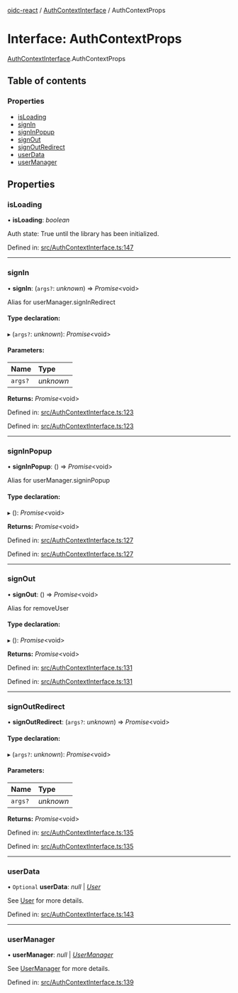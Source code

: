 [oidc-react](../README.md) / [AuthContextInterface](../modules/authcontextinterface.md) / AuthContextProps

# Interface: AuthContextProps

[AuthContextInterface](../modules/authcontextinterface.md).AuthContextProps

## Table of contents

### Properties

- [isLoading](authcontextinterface.authcontextprops.md#isloading)
- [signIn](authcontextinterface.authcontextprops.md#signin)
- [signInPopup](authcontextinterface.authcontextprops.md#signinpopup)
- [signOut](authcontextinterface.authcontextprops.md#signout)
- [signOutRedirect](authcontextinterface.authcontextprops.md#signoutredirect)
- [userData](authcontextinterface.authcontextprops.md#userdata)
- [userManager](authcontextinterface.authcontextprops.md#usermanager)

## Properties

### isLoading

• **isLoading**: *boolean*

Auth state: True until the library has been initialized.

Defined in: [src/AuthContextInterface.ts:147](https://github.com/pamapa/oidc-react/blob/5ae1406/src/AuthContextInterface.ts#L147)

___

### signIn

• **signIn**: (`args?`: *unknown*) => *Promise*<void\>

Alias for userManager.signInRedirect

#### Type declaration:

▸ (`args?`: *unknown*): *Promise*<void\>

#### Parameters:

Name | Type |
:------ | :------ |
`args?` | *unknown* |

**Returns:** *Promise*<void\>

Defined in: [src/AuthContextInterface.ts:123](https://github.com/pamapa/oidc-react/blob/5ae1406/src/AuthContextInterface.ts#L123)

Defined in: [src/AuthContextInterface.ts:123](https://github.com/pamapa/oidc-react/blob/5ae1406/src/AuthContextInterface.ts#L123)

___

### signInPopup

• **signInPopup**: () => *Promise*<void\>

Alias for userManager.signinPopup

#### Type declaration:

▸ (): *Promise*<void\>

**Returns:** *Promise*<void\>

Defined in: [src/AuthContextInterface.ts:127](https://github.com/pamapa/oidc-react/blob/5ae1406/src/AuthContextInterface.ts#L127)

Defined in: [src/AuthContextInterface.ts:127](https://github.com/pamapa/oidc-react/blob/5ae1406/src/AuthContextInterface.ts#L127)

___

### signOut

• **signOut**: () => *Promise*<void\>

Alias for removeUser

#### Type declaration:

▸ (): *Promise*<void\>

**Returns:** *Promise*<void\>

Defined in: [src/AuthContextInterface.ts:131](https://github.com/pamapa/oidc-react/blob/5ae1406/src/AuthContextInterface.ts#L131)

Defined in: [src/AuthContextInterface.ts:131](https://github.com/pamapa/oidc-react/blob/5ae1406/src/AuthContextInterface.ts#L131)

___

### signOutRedirect

• **signOutRedirect**: (`args?`: *unknown*) => *Promise*<void\>

#### Type declaration:

▸ (`args?`: *unknown*): *Promise*<void\>

#### Parameters:

Name | Type |
:------ | :------ |
`args?` | *unknown* |

**Returns:** *Promise*<void\>

Defined in: [src/AuthContextInterface.ts:135](https://github.com/pamapa/oidc-react/blob/5ae1406/src/AuthContextInterface.ts#L135)

Defined in: [src/AuthContextInterface.ts:135](https://github.com/pamapa/oidc-react/blob/5ae1406/src/AuthContextInterface.ts#L135)

___

### userData

• `Optional` **userData**: *null* \| [*User*](../classes/index.user.md)

See [User](https://github.com/IdentityModel/oidc-client-js/wiki#user) for more details.

Defined in: [src/AuthContextInterface.ts:143](https://github.com/pamapa/oidc-react/blob/5ae1406/src/AuthContextInterface.ts#L143)

___

### userManager

• **userManager**: *null* \| [*UserManager*](../classes/index.usermanager.md)

See [UserManager](https://github.com/IdentityModel/oidc-client-js/wiki#usermanager) for more details.

Defined in: [src/AuthContextInterface.ts:139](https://github.com/pamapa/oidc-react/blob/5ae1406/src/AuthContextInterface.ts#L139)
